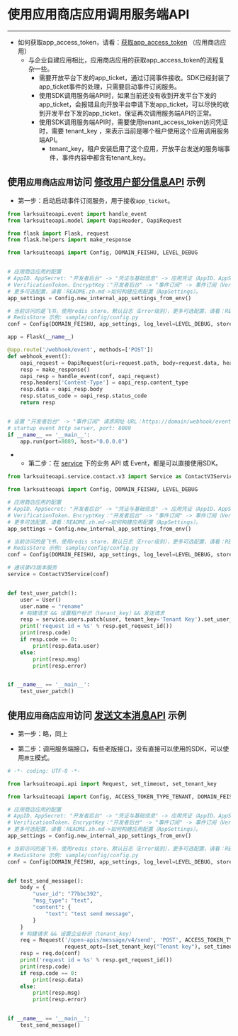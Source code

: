 # 使用应用商店应用调用服务端API

---

- 如何获取app_access_token，请看：[获取app_access_token](https://open.feishu.cn/document/ukTMukTMukTM/uEjNz4SM2MjLxYzM) （应用商店应用）
    - 与企业自建应用相比，应用商店应用的获取app_access_token的流程复杂一些。
        - 需要开放平台下发的app_ticket，通过订阅事件接收。SDK已经封装了app_ticket事件的处理，只需要启动事件订阅服务。
        - 使用SDK调用服务端API时，如果当前还没有收到开发平台下发的app_ticket，会报错且向开放平台申请下发app_ticket，可以尽快的收到开发平台下发的app_ticket，保证再次调用服务端API的正常。
        - 使用SDK调用服务端API时，需要使用tenant_access_token访问凭证时，需要 tenant_key ，来表示当前是哪个租户使用这个应用调用服务端API。
            - tenant_key，租户安装启用了这个应用，开放平台发送的服务端事件，事件内容中都含有tenant_key。
    
## 使用`应用商店应用`访问 [修改用户部分信息API](https://open.feishu.cn/document/contact/v3/user/patch) 示例

- 第一步：启动启动事件订阅服务，用于接收`app_ticket`。

```python
from larksuiteoapi.event import handle_event
from larksuiteoapi.model import OapiHeader, OapiRequest

from flask import Flask, request
from flask.helpers import make_response

from larksuiteoapi import Config, DOMAIN_FEISHU, LEVEL_DEBUG


# 应用商店应用的配置
# AppID、AppSecret: "开发者后台" -> "凭证与基础信息" -> 应用凭证（AppID、AppSecret）
# VerificationToken、EncryptKey："开发者后台" -> "事件订阅" -> 事件订阅（VerificationToken、EncryptKey）
# 更多可选配置，请看：README.zh.md->如何构建应用配置（AppSettings）。
app_settings = Config.new_internal_app_settings_from_env()

# 当前访问的是飞书，使用redis store、默认日志（Error级别），更多可选配置，请看：README.zh.md->如何构建整体配置（Config）。
# RedisStore 示例: sample/config/config.py
conf = Config(DOMAIN_FEISHU, app_settings, log_level=LEVEL_DEBUG, store=RedisStore())

app = Flask(__name__)

@app.route('/webhook/event', methods=['POST'])
def webhook_event():
    oapi_request = OapiRequest(uri=request.path, body=request.data, header=OapiHeader(request.headers))
    resp = make_response()
    oapi_resp = handle_event(conf, oapi_request)
    resp.headers['Content-Type'] = oapi_resp.content_type
    resp.data = oapi_resp.body
    resp.status_code = oapi_resp.status_code
    return resp


# 设置 "开发者后台" -> "事件订阅" 请求网址 URL：https://domain/webhook/event
# startup event http server, port: 8089
if __name__ == '__main__':
    app.run(port=8089, host="0.0.0.0")

```

- - 第二步：在 [service](../src/larksuiteoapi/service) 下的业务 API 或 Event，都是可以直接使用SDK。

```python
from larksuiteoapi.service.contact.v3 import Service as ContactV3Service, User

from larksuiteoapi import Config, DOMAIN_FEISHU, LEVEL_DEBUG

# 应用商店应用的配置
# AppID、AppSecret: "开发者后台" -> "凭证与基础信息" -> 应用凭证（AppID、AppSecret）
# VerificationToken、EncryptKey："开发者后台" -> "事件订阅" -> 事件订阅（VerificationToken、EncryptKey）
# 更多可选配置，请看：README.zh.md->如何构建应用配置（AppSettings）。
app_settings = Config.new_internal_app_settings_from_env()

# 当前访问的是飞书，使用redis store、默认日志（Error级别），更多可选配置，请看：README.zh.md->如何构建整体配置（Config）。
# RedisStore 示例: sample/config/config.py
conf = Config(DOMAIN_FEISHU, app_settings, log_level=LEVEL_DEBUG, store=RedisStore())

# 通讯录V3版本服务
service = ContactV3Service(conf)


def test_user_patch():
    user = User()
    user.name = "rename"
    # 构建请求 && 设置租户标识（tenant_key）&& 发送请求
    resp = service.users.patch(user, tenant_key='Tenant Key').set_user_id("77bbc392").set_user_id_type("user_id").do()
    print('request id = %s' % resp.get_request_id())
    print(resp.code)
    if resp.code == 0:
        print(resp.data.user)
    else:
        print(resp.msg)
        print(resp.error)


if __name__ == '__main__':
    test_user_patch()
```

## 使用`应用商店应用`访问 [发送文本消息API](https://open.feishu.cn/document/ukTMukTMukTM/uUjNz4SN2MjL1YzM) 示例

- 第一步：略，同上
  
- 第二步：调用服务端接口，有些老版接口，没有直接可以使用的SDK，可以使用`原生`模式。

```python
# -*- coding: UTF-8 -*-

from larksuiteoapi.api import Request, set_timeout, set_tenant_key

from larksuiteoapi import Config, ACCESS_TOKEN_TYPE_TENANT, DOMAIN_FEISHU, LEVEL_DEBUG

# 应用商店应用的配置
# AppID、AppSecret: "开发者后台" -> "凭证与基础信息" -> 应用凭证（AppID、AppSecret）
# VerificationToken、EncryptKey："开发者后台" -> "事件订阅" -> 事件订阅（VerificationToken、EncryptKey）
# 更多可选配置，请看：README.zh.md->如何构建应用配置（AppSettings）。
app_settings = Config.new_internal_app_settings_from_env()

# 当前访问的是飞书，使用redis store、默认日志（Error级别），更多可选配置，请看：README.zh.md->如何构建整体配置（Config）。
# RedisStore 示例: sample/config/config.py
conf = Config(DOMAIN_FEISHU, app_settings, log_level=LEVEL_DEBUG, store=RedisStore())


def test_send_message():
    body = {
        "user_id": "77bbc392",
        "msg_type": "text",
        "content": {
            "text": "test send message",
        }
    }
    # 构建请求 && 设置企业标识（tenant_key）
    req = Request('/open-apis/message/v4/send', 'POST', ACCESS_TOKEN_TYPE_TENANT, body,
                  request_opts=[set_tenant_key("Tenant key"), set_timeout(3)])
    resp = req.do(conf)
    print('request id = %s' % resp.get_request_id())
    print(resp.code)
    if resp.code == 0:
        print(resp.data)
    else:
        print(resp.msg)
        print(resp.error)


if __name__ == '__main__':
    test_send_message()
```


